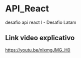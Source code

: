 # API_React
desafio api react l - Desafio Latam

## Link video explicativo
https://youtu.be/nIxmgJMG_H0